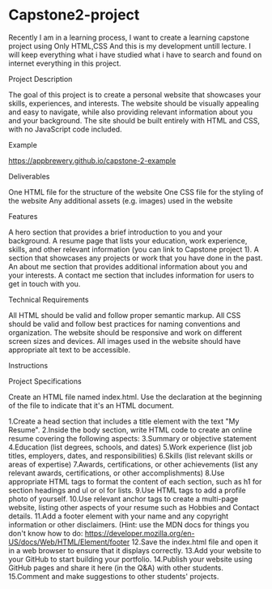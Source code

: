 # Capstone2-project

Recently I am in a learning process, I want to create a learning capstone project using Only HTML,CSS And this is my development untill lecture.
I will keep everything what i have studied what i have to search and found on internet everything in this project.


Project Description

The goal of this project is to create a personal website that showcases your skills, experiences, and interests. The website should be visually appealing and easy to navigate, while also providing relevant information about you and your background. The site should be built entirely with HTML and CSS, with no JavaScript code included.


Example

https://appbrewery.github.io/capstone-2-example

Deliverables

One HTML file for the structure of the website
One CSS file for the styling of the website
Any additional assets (e.g. images) used in the website

Features

A hero section that provides a brief introduction to you and your background.
A resume page that lists your education, work experience, skills, and other relevant information (you can link to Capstone project 1).
A section that showcases any projects or work that you have done in the past.
An about me section that provides additional information about you and your interests.
A contact me section that includes information for users to get in touch with you.

Technical Requirements

All HTML should be valid and follow proper semantic markup.
All CSS should be valid and follow best practices for naming conventions and organization.
The website should be responsive and work on different screen sizes and devices.
All images used in the website should have appropriate alt text to be accessible.



Instructions

Project Specifications


Create an HTML file named index.html.
Use the <!DOCTYPE html> declaration at the beginning of the file to indicate that it's an HTML document.

1.Create a head section that includes a title element with the text "My Resume".
2.Inside the body section, write HTML code to create an online resume covering the following aspects:
3.Summary or objective statement
4.Education (list degrees, schools, and dates)
5.Work experience (list job titles, employers, dates, and responsibilities)
6.Skills (list relevant skills or areas of expertise)
7.Awards, certifications, or other achievements (list any relevant awards, certifications, or other accomplishments)
8.Use appropriate HTML tags to format the content of each section, such as h1 for section headings and ul or ol for lists.
9.Use HTML tags to add a profile photo of yourself.
10.Use relevant anchor tags to create a multi-page website, listing other aspects of your resume such as Hobbies and Contact details.
11.Add a footer element with your name and any copyright information or other disclaimers. (Hint: use the MDN docs for things you don't know how to do: https://developer.mozilla.org/en-US/docs/Web/HTML/Element/footer
12.Save the index.html file and open it in a web browser to ensure that it displays correctly.
13.Add your website to your GitHub to start building your portfolio.
14.Publish your website using GitHub pages and share it here (in the Q&A) with other students.
15.Comment and make suggestions to other students' projects.


